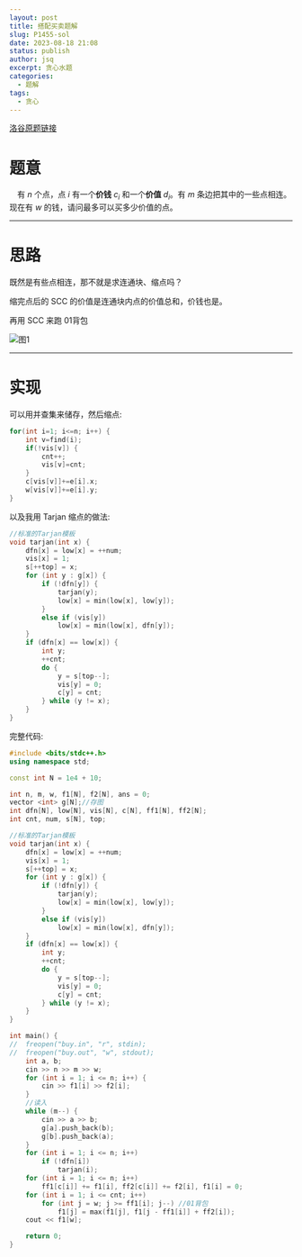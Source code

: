 ```yaml
---
layout: post
title: 搭配买卖题解
slug: P1455-sol
date: 2023-08-18 21:08
status: publish
author: jsq
excerpt: 贪心水题
categories: 
  - 题解
tags: 
  - 贪心
---
```


[洛谷原题链接](https://www.luogu.com.cn/problem/P1455)

# 题意

 有 $n$ 个点，点 $i$ 有一个**价钱** $c_i$ 和一个**价值** $d_i$。有 $m$ 条边把其中的一些点相连。现在有 $w$ 的钱，请问最多可以买多少价值的点。

---

# 思路

既然是有些点相连，那不就是求连通块、缩点吗？

缩完点后的 SCC 的价值是连通块内点的价值总和，价钱也是。

再用 SCC 来跑 01背包

![图1](https://img2023.cnblogs.com/blog/3143061/202308/3143061-20230818210709713-1710596127.png)

---

# 实现

可以用并查集来储存，然后缩点:

```cpp
for(int i=1; i<=n; i++) {
    int v=find(i);
    if(!vis[v]) {
        cnt++;
		vis[v]=cnt;
	}
	c[vis[v]]+=e[i].x;
	w[vis[v]]+=e[i].y;
}
```

以及我用 Tarjan 缩点的做法:

```cpp
//标准的Tarjan模板
void tarjan(int x) {
	dfn[x] = low[x] = ++num;
	vis[x] = 1;
	s[++top] = x;
	for (int y : g[x]) {
		if (!dfn[y]) {
			tarjan(y);
			low[x] = min(low[x], low[y]);
		}
		else if (vis[y])
			low[x] = min(low[x], dfn[y]);
	}
	if (dfn[x] == low[x]) {
		int y;
		++cnt;
		do {
			y = s[top--];
			vis[y] = 0;
			c[y] = cnt;
		} while (y != x);
	}
}
```

完整代码:

```cpp
#include <bits/stdc++.h>
using namespace std;

const int N = 1e4 + 10;

int n, m, w, f1[N], f2[N], ans = 0;
vector <int> g[N];//存图
int dfn[N], low[N], vis[N], c[N], ff1[N], ff2[N];
int cnt, num, s[N], top;

//标准的Tarjan模板
void tarjan(int x) {
	dfn[x] = low[x] = ++num;
	vis[x] = 1;
	s[++top] = x;
	for (int y : g[x]) {
		if (!dfn[y]) {
			tarjan(y);
			low[x] = min(low[x], low[y]);
		}
		else if (vis[y])
			low[x] = min(low[x], dfn[y]);
	}
	if (dfn[x] == low[x]) {
		int y;
		++cnt;
		do {
			y = s[top--];
			vis[y] = 0;
			c[y] = cnt;
		} while (y != x);
	}
}

int main() {
//	freopen("buy.in", "r", stdin);
//	freopen("buy.out", "w", stdout);
	int a, b;
	cin >> n >> m >> w;
	for (int i = 1; i <= n; i++) {
		cin >> f1[i] >> f2[i];
	}
    //读入
	while (m--) {
		cin >> a >> b;
		g[a].push_back(b);
		g[b].push_back(a);
	}
	for (int i = 1; i <= n; i++) 
		if (!dfn[i]) 
			tarjan(i);
	for (int i = 1; i <= n; i++) 
		ff1[c[i]] += f1[i], ff2[c[i]] += f2[i], f1[i] = 0;
	for (int i = 1; i <= cnt; i++) 
		for (int j = w; j >= ff1[i]; j--) //01背包
			f1[j] = max(f1[j], f1[j - ff1[i]] + ff2[i]);
	cout << f1[w];

	return 0;
}
```
